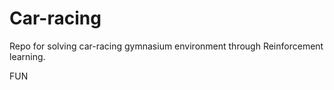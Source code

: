 # Car-racing
Repo for solving car-racing gymnasium environment through Reinforcement learning.

FUN
